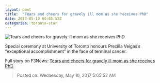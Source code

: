 ```yaml
---
layout: post
title:  "Tears and cheers for gravely ill mom as she receives PhD"
date: 2017-05-10 00:05:52Z
categories: toronto-star
---
```


![Tears and cheers for gravely ill mom as she receives PhD](https://www.thestar.com/content/dam/thestar/yourtoronto/education/2017/05/09/tears-and-cheers-for-gravely-ill-mom-as-she-receives-phd/precilla.jpg)

Special ceremony at University of Toronto honours Precilla Veigas’s “exceptional accomplishment” in the face of terminal cancer.


Full story on F3News: [Tears and cheers for gravely ill mom as she receives PhD](http://www.f3nws.com/n/hycZqE)

> Posted on: Wednesday, May 10, 2017 5:05:52 AM
